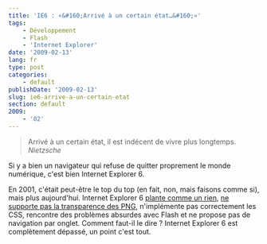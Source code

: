 ```yaml
---
title: 'IE6 : «&#160;Arrivé à un certain état…&#160;»'
tags:
    - Développement
    - Flash
    - 'Internet Explorer'
date: '2009-02-13'
lang: fr
type: post
categories:
    - default
publishDate: '2009-02-13'
slug: ie6-arrive-a-un-certain-etat
section: default
2009:
    - '02'
---
```


> Arrivé à un certain état, il est indécent de vivre plus longtemps.  
>   <cite>Nietzsche</cite>

Si y a bien un navigateur qui refuse de quitter proprement le monde numérique, c'est bien Internet Explorer 6.

En 2001, c'était peut-être le top du top (en fait, non, mais faisons comme si), mais plus aujourd'hui. Internet Explorer 6 [plante comme un rien](http://secunia.com/advisories/product/12366/), [ne supporte pas la transparence des PNG](http://support.microsoft.com/kb/294714), n'implémente pas correctement les CSS, rencontre des problèmes absurdes avec Flash et ne propose pas de navigation par onglet. Comment faut-il le dire&nbsp;? Internet Explorer 6 est complètement dépassé, un point c'est tout.